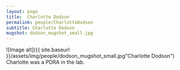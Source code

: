 ```yaml
---
layout: page
title:  Charlotte Dodson
permalink: people/CharlotteDodson
subtitle: Charlotte Dodson
mugshot: dodson_mugshot_small.jpg
---
```

![Image alt]({{ site.baseurl }}/assets/img/people/dodson_mugshot_small.jpg"Charlotte Dodson")
Charlotte was a PDRA in the lab.

